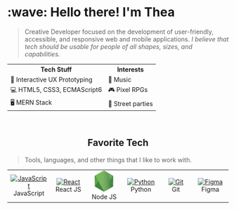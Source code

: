 
<h1 align="left" id="tdcforonda-title">:wave: Hello there! I'm Thea</h1>

> Creative Developer focused on the development of user-friendly, accessible, and responsive web and mobile applications. *I believe that tech should be usable for people of all shapes, sizes, and capabilities.*

<table align="center">
  <tr>
    <th>Tech Stuff</th>
    <th>Interests</th>
  </tr>
  <tr>
    <td>🎨 Interactive UX Prototyping</td>
    <td>🎸 Music</td>
  </tr>
  <tr>
    <td>💻 HTML5, CSS3, ECMAScript6</td>
    <td>🎮 Pixel RPGs</td>
  </tr>
  <tr>
    <td>🖥️ MERN Stack</td>
    <td>💃 Street parties </td>
  </tr>
</table>

<br>

<h2 align="center" id="tdcforonda-tech">Favorite Tech</h2>

> Tools, languages, and other things that I like to work with.


<table align="center">
  <tr>
    <td align="center" width="96">
      <a href="#tdcforonda-tech">
        <img src="https://upload.wikimedia.org/wikipedia/commons/thumb/9/99/Unofficial_JavaScript_logo_2.svg/1024px-Unofficial_JavaScript_logo_2.svg.png" width="48" height="48" alt="JavaScript" />
      </a>
      <br>JavaScript
    </td>
    <td align="center" width="96">
      <a href="#tdcforonda-tech">
        <img src="https://brandlogos.net/wp-content/uploads/2020/09/react-logo.png" width="48" height="48" alt="React" />
      </a>
      <br>React JS
    </td>
    <td align="center" width="96">
      <a href="#tdcforonda-tech">
        <img src="https://raw.githubusercontent.com/github/explore/80688e429a7d4ef2fca1e82350fe8e3517d3494d/topics/nodejs/nodejs.png" width="48" height="48" alt="Node JS" />
      </a>
      <br>Node JS
    </td>
    <td align="center" width="96">
      <a href="#tdcforonda-tech">
        <img src="https://upload.wikimedia.org/wikipedia/commons/thumb/c/c3/Python-logo-notext.svg/1200px-Python-logo-notext.svg.png" width="48" height="48" alt="Python" />
      </a>
      <br>Python
    </td>
    <td align="center" width="96">
      <a href="#tdcforonda-tech" >
        <img src="https://upload.wikimedia.org/wikipedia/commons/thumb/3/3f/Git_icon.svg/1200px-Git_icon.svg.png" width="48" height="48" alt="Git" />
      </a>
      <br>Git
    </td>
    <td align="center" width="96">
      <a href="#tdcforonda-tech">
        <img src="https://upload.wikimedia.org/wikipedia/commons/3/33/Figma-logo.svg" width="45" height="45" alt="Figma" />
      </a>
      <br>Figma
    </td>
  </tr>
</table>

[linkedin]: https://www.linkedin.com/in/tdcforonda "LinkedIn"
[twitter]: https://twitter.com/__fords "Twitter"


